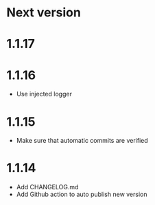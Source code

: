 # Next version

# 1.1.17

# 1.1.16

- Use injected logger

# 1.1.15

- Make sure that automatic commits are verified

# 1.1.14

- Add CHANGELOG.md
- Add Github action to auto publish new version
